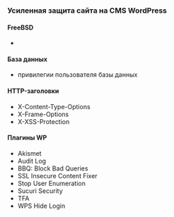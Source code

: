 ### Усиленная защита сайта на CMS WordPress
#### FreeBSD
- 
#### База данных
- привилегии пользователя базы данных
#### HTTP-заголовки
- X-Content-Type-Options
- X-Frame-Options
- X-XSS-Protection
#### Плагины WP
- Akismet
- Audit Log
- BBQ: Block Bad Queries
- SSL Insecure Content Fixer
- Stop User Enumeration
- Sucuri Security
- TFA
- WPS Hide Login
